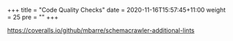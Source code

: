+++
title = "Code Quality Checks"
date = 2020-11-16T15:57:45+11:00
weight = 25
pre = "<b></b>"
+++


https://coveralls.io/github/mbarre/schemacrawler-additional-lints